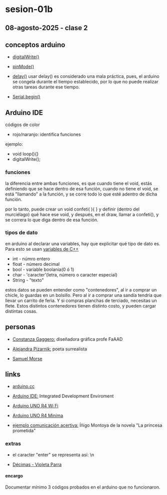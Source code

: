 # sesion-01b

## 08-agosto-2025 - clase 2

## conceptos arduino

- [digitalWrite()](https://docs.arduino.cc/language-reference/en/functions/digital-io/digitalwrite)


- [pinMode()](https://docs.arduino.cc/language-reference/en/functions/digital-io/pinMode)

- [delay()](https://docs.arduino.cc/language-reference/en/functions/time/delay) usar delay() es considerado una mala práctica, pues, el arduino se congela durante el tiempo establecido, por lo que no puede realizar otras tareas durante ese tiempo.

- [Serial.begin()](https://docs.arduino.cc/language-reference/en/functions/communication/serial/begin)

## Arduino IDE

códigos de color

- rojo/naranjo: identifica funciones

ejemplo: 
- void loop(){}
- digitalWrite();

### funciones

la diferencia entre ambas funciones, es que cuando tiene el void, estás definiendo que se hace dentro de esa función, cuando no tiene el void, se está "llamando" a la función, y se corre todo lo que esté adentro de dicha función.

por lo tanto, puede crear un void confeti( ){ } y definir (dentro del murciélago) qué hace ese void, y después, en el draw, llamar a confeti(), y se correra lo que diga dentro de esa función.

### tipos de dato

en arduino al declarar una variables, hay que explicitar qué tipo de dato es. Para esto se usan [variables de C++](https://www.w3schools.com/cpp/cpp_variables.asp)

- int - númro entero
- float - número decimal
- bool - variable boolania(0 ó 1)
- char - 'caracter'(letra, número o caracter especial)
- String - "texto"

estos datos se pueden entender como "contenedores", al ir a comprar un chicle, lo guardas en un bolsillo. Pero al ir a comprar una sandía tendría que llevar un carrito de feria. Y si compras planchas de terciado, necesitas un flete. Estos distintos contenedores tienen distinto costo, y pueden cargar distintas cosas.

## personas

- [Constanza Gaggero:](https://www.instagram.com/gaggeroworks/?hl=en) diseñadora gráfica profe FaAAD

- [Alejandra Pizarnik:](https://es.wikipedia.org/wiki/Alejandra_Pizarnik) poeta surrealista

- [Samuel Morse](https://es.wikipedia.org/wiki/Samuel_Morse)

## links

- [arduino.cc](https://www.arduino.cc)

- [Arduino IDE:](https://www.arduino.cc/en/software) Integrated Development Enviroment

- [Arduino UNO R4 Wi Fi](https://docs.arduino.cc/hardware/uno-r4-wifi)

- [Arduino UNO R4 Minima](https://docs.arduino.cc/hardware/uno-r4-minima)

- [ejemplo comunicación acertiva:](https://www.youtube.com/watch?v=6JGp7Meg42U) Íñigo Montoya de la novela "La princesa prometida"

### extras

- el caracter "enter" se representa así: \n

- [Décimas - Violeta Parra](https://web.uchile.cl/publicaciones/cyber/13/tx7.html)

#### encargo

Documentar mínimo 3 códigos probados en el arduino que no funcionaron.